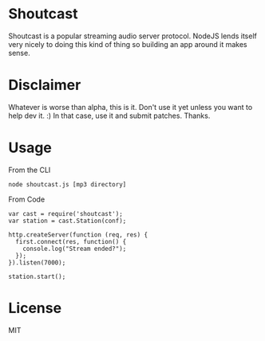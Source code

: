 Shoutcast
============

Shoutcast is a popular streaming audio server protocol. NodeJS lends itself very nicely to doing this kind of thing so building an app around it makes sense.


Disclaimer
============

Whatever is worse than alpha, this is it. Don't use it yet unless you want to help dev it. :) In that case, use it and submit patches. Thanks.


Usage
============

From the CLI

`node shoutcast.js [mp3 directory]`

From Code

    var cast = require('shoutcast');
    var station = cast.Station(conf);

    http.createServer(function (req, res) {
      first.connect(res, function() {
        console.log("Stream ended?");
      });
    }).listen(7000);

    station.start();


License
============

MIT
